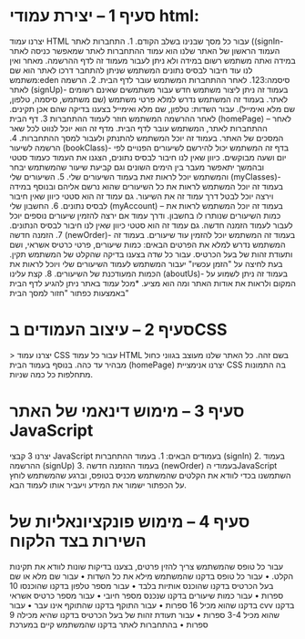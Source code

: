 <h1>סעיף 1 – יצירת עמודי html:
</h1>
יצרנו עמוד HTML עבור כל מסך שבנינו בשלב הקודם.
1.	התחברות לאתר ((signIn- העמוד הראשון של האתר שלנו הוא עמוד ההתחברות לאתר שמאפשר כניסה לאתר במידה ואתה משתמש רשום במידה ולא ניתן לעבור מעמוד זה לדף ההרשמה. מאחר ואין לנו עוד חיבור לבסיס נתונים המשתמש שניתן להתחבר דרכו לאתר הוא שם משתמש:eden סיסמה:123. לאחר ההתחברות המשתמש עובר לדף הבית.
2.	הרשמה לאתר (signUp)- בעמוד זה ניתן ליצור משתמש חדש עבור משתמשים שאינם רשומים לאתר. בעמוד זה המשתמש נדרש למלא פרטי משתמש (שם משתמש, סיסמה, טלפון, שם מלא ואימייל). עבור השדות: טלפון, שם מלא ואימייל בצענו בדיקה שהם אכן תקינים. לאחר ההרשמה המשתמש חוזר לעמוד ההתחברות
3.	דף הבית (homePage) – לאחר ההתחברות לאתר, המשתמש עובר לדף הבית. מדף זה הוא יוכל לנווט לכל שאר המסכים של האתר. בעמוד זה יוכל המשתמש להתנתק ולעבור למסך ההתחברות.
4.	הרשמה לשיעור (bookClass)- בדף זה המשתמש יכול להירשם לשיעורים הפנויים לפי יום ושעה מבוקשים. כיוון שאין לנו חיבור לבסיס נתונים, הצגנו את העמוד כעמוד סטטי ובהמשך יתאפשר מעבר בין הימים השונים וגם קביעת שיעור שהמשתמש יבחר והמשתמש יוכל לראות זאת בעמוד השיעורים שלי. 
5.	השיעורים שלי (myClasses)- בעמוד זה יוכל המשתמש לראות את כל השיעורים שהוא נרשם אליהם ובנוסף במידה וירצה יוכל לבטל דרך עמוד זה את השיעור. גם עמוד זה הוא סטטי כיוון שאין חיבור לבסיס נתונים.
6.	החשבון שלי (myAccount) – בעמוד זה יוכל המשתמש לראות את כמות השיעורים שנותרו לו בחשבון. ודרך עמוד אם ירצה להזמין שיעורים נוספים יוכל לעבור לעמוד הזמנה חדשה. גם עמוד זה הוא סטטי כיוון שאין לנו חיבור לבסיס הנתונים.
7.	הזמנה חדשה (newOrder)- בעמוד זה המשתמש יוכל להזמין עוד שיעורים. בעמוד זה המשתמש נדרש למלא את הפרטים הבאים: כמות שיעורים, פרטי כרטיס אשראי, ושם ותעודת זהות של בעל הכרטיס. עבור כל שדה בצענו בדיקה שהקלט של המשתמש תקין. בעת לחיצה על "הזמן עכשיו" יעבור המשתמש לעמוד השיעורים שלי ויוכל לראות את הכמות המעודכנת של השיעורים. 
8.	קצת עלינו (aboutUs)- בעמוד זה ניתן לשמוע על המקום ולראות את אודות האתר ומה הוא מציע.
*מכל עמוד באתר ניתן להגיע לדף הבית באמצעות כפתור "חזור למסך הבית"

<h1>סעיף 2 – עיצוב העמודים בCSS 
</h1>>
יצרנו עמוד CSS עבור כל עמוד HTML בשם זהה. כל האתר שלנו מעוצב בגווני כחול מבהיר עד כהה. בנוסף בעמוד הבית (homePage) יצרנו אנימציית CSS בה התמונות מתחלפות כל כמה שניות. 

<h1>סעיף 3 – מימוש דינאמי של האתר JavaScript
</h1>
יצרנו 3 קבצי JavaScript בעמודים הבאים:
1.	בעמוד ההתחברות (signIn)
2.	בעמוד ההרשמה (signUp)
3.	בעמוד ההזמנה חדשה (newOrder)
בעמודי הJavaScript השתמשנו בכדי לוודא את הקלטים שהמשתמש מכניס בטופס, וברגע שהמשתמש לוחץ על הכפתור ישמור את המידע ויעביר אותו לעמוד הבא.

<h1>סעיף 4 – מימוש פונקציונאליות של השירות בצד הלקוח
</h1>

עבור כל טופס שהמשתמש צריך להזין פרטים, בצענו בדיקות שונות לוודא את תקינות הקלט.
•	עבור כל טופס בדקנו שהמשתמש מילא את כל השדות
•	עבור שם מלא או שם בעל הכרטיס בדקנו שהוכנס אותיות בלבד
•	עבור מספר טלפון בדקנו שהוכנסו 10 ספרות
•	עבור כמות שיעורים בדקנו שנכנס מספר חיובי 
•	עבור מספר כרטיס אשראי בדקנו שהוא מכיל 16 ספרות
•	עבור התוקף בדקנו שהתוקף אינו עבר 
•	עבור cvv בדקנו שהוא מכיל 3-4 ספרות
•	עבור תעודת זהות של בעל הכרטיס בדקנו שהיא מכילה 9 ספרות
•	בהתחברות לאתר בדקנו שהמשתמש קיים במערכת

